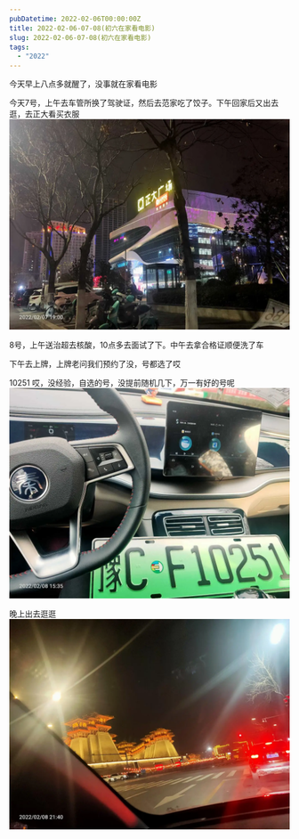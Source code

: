 ```yaml
---
pubDatetime: 2022-02-06T00:00:00Z
title: 2022-02-06-07-08(初六在家看电影)
slug: 2022-02-06-07-08(初六在家看电影)
tags:
  - "2022"
---
```


今天早上八点多就醒了，没事就在家看电影

今天7号，上午去车管所换了驾驶证，然后去范家吃了饺子。下午回家后又出去逛，去正大看买衣服
![](../../img/6904315-fdc64f856ae1b784.jpg)

8号，上午送治超去核酸，10点多去面试了下。中午去拿合格证顺便洗了车

下午去上牌，上牌老问我们预约了没，号都选了哎

10251
哎，没经验，自选的号，没提前随机几下，万一有好的号呢
![](../../img/6904315-616201500bb409cb.jpg)

晚上出去逛逛![](../../img/6904315-ce77ad0b5735bcf9.jpg)
